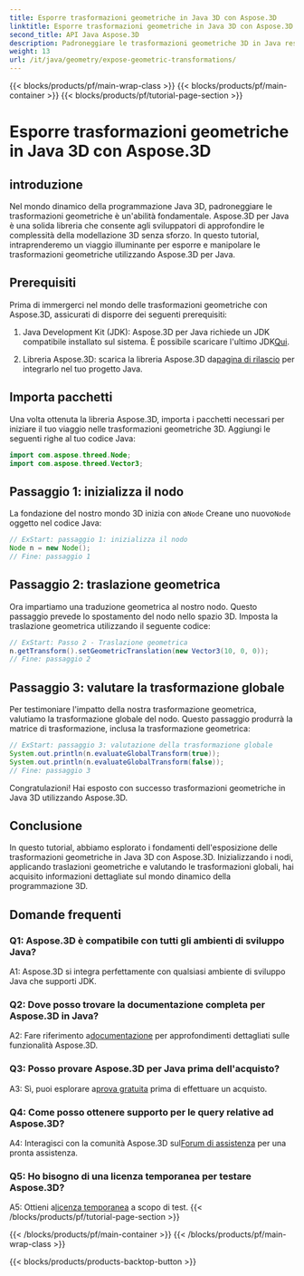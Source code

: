 ```yaml
---
title: Esporre trasformazioni geometriche in Java 3D con Aspose.3D
linktitle: Esporre trasformazioni geometriche in Java 3D con Aspose.3D
second_title: API Java Aspose.3D
description: Padroneggiare le trasformazioni geometriche 3D in Java reso facile con Aspose.3D. Impara a manipolare i nodi, applicare traduzioni e valutare le trasformazioni globali.
weight: 13
url: /it/java/geometry/expose-geometric-transformations/
---
```


{{< blocks/products/pf/main-wrap-class >}}
{{< blocks/products/pf/main-container >}}
{{< blocks/products/pf/tutorial-page-section >}}

# Esporre trasformazioni geometriche in Java 3D con Aspose.3D

## introduzione

Nel mondo dinamico della programmazione Java 3D, padroneggiare le trasformazioni geometriche è un'abilità fondamentale. Aspose.3D per Java è una solida libreria che consente agli sviluppatori di approfondire le complessità della modellazione 3D senza sforzo. In questo tutorial, intraprenderemo un viaggio illuminante per esporre e manipolare le trasformazioni geometriche utilizzando Aspose.3D per Java.

## Prerequisiti

Prima di immergerci nel mondo delle trasformazioni geometriche con Aspose.3D, assicurati di disporre dei seguenti prerequisiti:

1.  Java Development Kit (JDK): Aspose.3D per Java richiede un JDK compatibile installato sul sistema. È possibile scaricare l'ultimo JDK[Qui](https://www.oracle.com/java/technologies/javase-downloads.html).

2.  Libreria Aspose.3D: scarica la libreria Aspose.3D da[pagina di rilascio](https://releases.aspose.com/3d/java/) per integrarlo nel tuo progetto Java.

## Importa pacchetti

Una volta ottenuta la libreria Aspose.3D, importa i pacchetti necessari per iniziare il tuo viaggio nelle trasformazioni geometriche 3D. Aggiungi le seguenti righe al tuo codice Java:

```java
import com.aspose.threed.Node;
import com.aspose.threed.Vector3;
```

## Passaggio 1: inizializza il nodo

 La fondazione del nostro mondo 3D inizia con a`Node` Creane uno nuovo`Node` oggetto nel codice Java:

```java
// ExStart: passaggio 1: inizializza il nodo
Node n = new Node();
// Fine: passaggio 1
```

## Passaggio 2: traslazione geometrica

Ora impartiamo una traduzione geometrica al nostro nodo. Questo passaggio prevede lo spostamento del nodo nello spazio 3D. Imposta la traslazione geometrica utilizzando il seguente codice:

```java
// ExStart: Passo 2 - Traslazione geometrica
n.getTransform().setGeometricTranslation(new Vector3(10, 0, 0));
// Fine: passaggio 2
```

## Passaggio 3: valutare la trasformazione globale

Per testimoniare l'impatto della nostra trasformazione geometrica, valutiamo la trasformazione globale del nodo. Questo passaggio produrrà la matrice di trasformazione, inclusa la trasformazione geometrica:

```java
// ExStart: passaggio 3: valutazione della trasformazione globale
System.out.println(n.evaluateGlobalTransform(true));
System.out.println(n.evaluateGlobalTransform(false));
// Fine: passaggio 3
```

Congratulazioni! Hai esposto con successo trasformazioni geometriche in Java 3D utilizzando Aspose.3D.

## Conclusione

In questo tutorial, abbiamo esplorato i fondamenti dell'esposizione delle trasformazioni geometriche in Java 3D con Aspose.3D. Inizializzando i nodi, applicando traslazioni geometriche e valutando le trasformazioni globali, hai acquisito informazioni dettagliate sul mondo dinamico della programmazione 3D.

## Domande frequenti

### Q1: Aspose.3D è compatibile con tutti gli ambienti di sviluppo Java?

A1: Aspose.3D si integra perfettamente con qualsiasi ambiente di sviluppo Java che supporti JDK.

### Q2: Dove posso trovare la documentazione completa per Aspose.3D in Java?

 A2: Fare riferimento a[documentazione](https://reference.aspose.com/3d/java/) per approfondimenti dettagliati sulle funzionalità Aspose.3D.

### Q3: Posso provare Aspose.3D per Java prima dell'acquisto?

 A3: Sì, puoi esplorare a[prova gratuita](https://releases.aspose.com/) prima di effettuare un acquisto.

### Q4: Come posso ottenere supporto per le query relative ad Aspose.3D?

 A4: Interagisci con la comunità Aspose.3D sul[Forum di assistenza](https://forum.aspose.com/c/3d/18) per una pronta assistenza.

### Q5: Ho bisogno di una licenza temporanea per testare Aspose.3D?

 A5: Ottieni a[licenza temporanea](https://purchase.aspose.com/temporary-license/) a scopo di test.
{{< /blocks/products/pf/tutorial-page-section >}}

{{< /blocks/products/pf/main-container >}}
{{< /blocks/products/pf/main-wrap-class >}}

{{< blocks/products/products-backtop-button >}}
